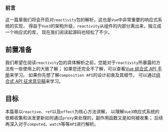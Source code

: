 ### **前言**

这一篇章我们将会开启对`reactivity`包的解析，这也是`Vue`中非常重要的响应式系统的实现，
得益于`Vue3`的架构升级，`reactivity`从组件的内部分离出来，独立成一个响应式的库，
现在我们阅读起源码也轻松了不少。

## 前置准备

我们希望在阅读`reactivity`包的具体解析之前，您能对于`reactivity`所暴露的方法有一些使用上的大致了解；
如果您还完全不了解，可以查看[Vue 组合式 API 手册](https://composition-api.vuejs.org/zh/api.html)来学习。
如果你先想了解`composition API`的设计初衷及其细节，
可以通过[组合式 API 征求意见稿](https://composition-api.vuejs.org/zh/#%E6%A6%82%E8%BF%B0)来学习。

## 目标

本篇章以`reactive`、`ref`以及`effect`为核心方法讲解，
以理解`Vue3`响应式系统的依赖收集和派发更新如何通过`proxy`来处理的，副作用函数又是如何被收集；
后续再深入对于`computed`、`watch`等等`API`进行解析。
